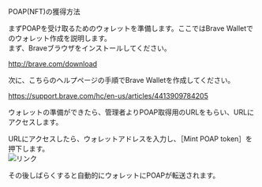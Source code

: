 POAP(NFT)の獲得方法

まずPOAPを受け取るためのウォレットを準備します。ここではBrave Walletでのウォレット作成を説明します。  
まず、Braveブラウザをインストールしてください。

http://brave.com/download

次に、こちらのヘルプページの手順でBrave Walletを作成してください。

https://support.brave.com/hc/en-us/articles/4413909784205

ウォレットの準備ができたら、管理者よりPOAP取得用のURLをもらい、URLにアクセスします。  

URLにアクセスしたら、ウォレットアドレスを入力し、［Mint POAP token］を押下します。  
![リンク](/img/poap_01.png) 

その後しばらくすると自動的にウォレットにPOAPが転送されます。
